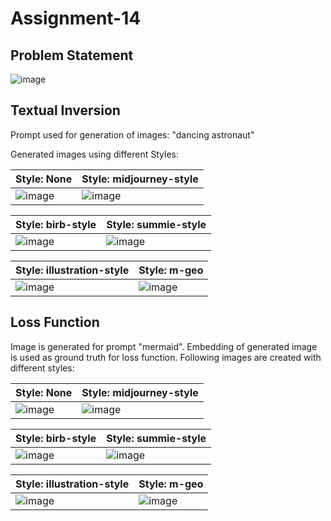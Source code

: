 # Assignment-14

## Problem Statement

![image](https://user-images.githubusercontent.com/120099863/235308702-ea4d754d-98fc-4065-8d43-f927a7612426.png)

## Textual Inversion

Prompt used for generation of images: "dancing astronaut"

Generated images using different Styles:

| Style: None | Style: midjourney-style |
| --- | --- |
| ![image](https://user-images.githubusercontent.com/120099863/235308920-afa1db02-5bef-4c2a-b1d4-2e5465383c7d.png) | ![image](https://user-images.githubusercontent.com/120099863/235308960-1ec6fc03-269b-4f13-8749-7d9f78566d0d.png) |

| Style: birb-style | Style: summie-style |
| --- | --- |
| ![image](https://user-images.githubusercontent.com/120099863/235309699-cbe9b594-c39a-4530-8212-bc3fa828ef93.png) | ![image](https://user-images.githubusercontent.com/120099863/235309727-af35c3e7-323d-4f3d-8d18-10d99ee07303.png) |

| Style: illustration-style | Style: m-geo |
| --- | --- |
| ![image](https://user-images.githubusercontent.com/120099863/235309782-f9d3a84e-cbb9-4a97-b9c0-d66e15b62913.png) | ![image](https://user-images.githubusercontent.com/120099863/235309795-0860c1e7-fc6b-4cbd-85b4-3d88c91cd50c.png) |

## Loss Function

Image is generated for prompt "mermaid". Embedding of generated image is used as ground truth for loss function. Following images are created with different styles:

| Style: None | Style: midjourney-style |
| --- | --- |
| ![image](https://user-images.githubusercontent.com/120099863/235309991-ab4603d8-88b7-45f0-bb1b-312103eeec90.png) | ![image](https://user-images.githubusercontent.com/120099863/235310007-8e36d94f-8465-455a-b5e6-6676e46d73d8.png) |

| Style: birb-style | Style: summie-style |
| --- | --- |
| ![image](https://user-images.githubusercontent.com/120099863/235310026-9eae14ce-77cc-4044-b36a-bdb218cfc89d.png) | ![image](https://user-images.githubusercontent.com/120099863/235310041-40aba65a-585e-4df8-b33b-2c576eaa0d3c.png) |

| Style: illustration-style | Style: m-geo |
| --- | --- |
| ![image](https://user-images.githubusercontent.com/120099863/235310059-7152c2ed-e976-4d98-9c2b-901ec227f91e.png) | ![image](https://user-images.githubusercontent.com/120099863/235310080-72977dc1-a2ed-4693-ab93-520ab58cc08b.png) |
